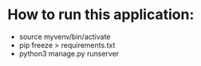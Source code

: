 # How to run this application:
- source myvenv/bin/activate
- pip freeze > requirements.txt
- python3 manage.py runserver
